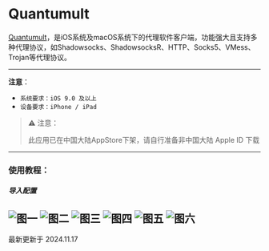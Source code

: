 # Quantumult

[Quantumult](https://apps.apple.com/us/app/quantumult/id1252015438)，是iOS系统及macOS系统下的代理软件客户端，功能强大且支持多种代理协议，如Shadowsocks、ShadowsocksR、HTTP、Socks5、VMess、Trojan等代理协议。

---
**注意**：

- `系统要求：iOS 9.0 及以上`
- `设备要求：iPhone / iPad`
> ⚠️ 注意：
>
> 此应用已在中国大陆AppStore下架，请自行准备非中国大陆 Apple ID 下载
---

### 使用教程：
##### 导入配置
![图一](Quantumult-01.png)
![图二](Quantumult-02.png)
![图三](Quantumult-03.png)
![图四](Quantumult-04.png)
![图五](Quantumult-05.png)
![图六](Quantumult-06.png)
---
最新更新于 2024.11.17
